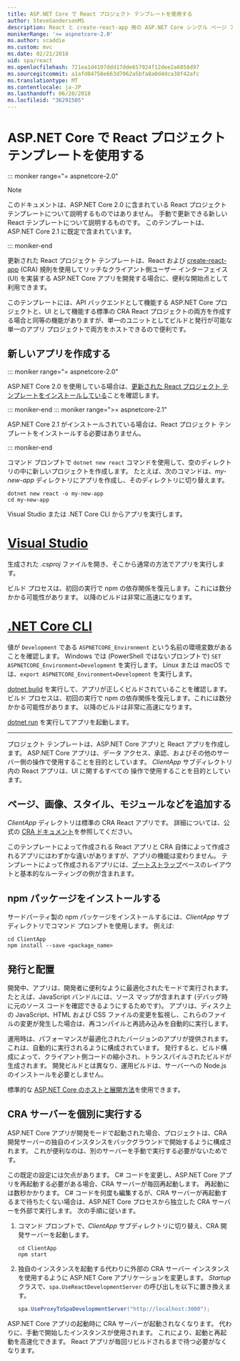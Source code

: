 ```yaml
---
title: ASP.NET Core で React プロジェクト テンプレートを使用する
author: SteveSandersonMS
description: React と create-react-app 用の ASP.NET Core シングル ページ アプリケーション (SPA) プロジェクト テンプレートの使用を開始する方法について説明します。
monikerRange: '>= aspnetcore-2.0'
ms.author: scaddie
ms.custom: mvc
ms.date: 02/21/2018
uid: spa/react
ms.openlocfilehash: 721ea1d4197ddd17dde657924f12dee2a6858d97
ms.sourcegitcommit: a1afd04758e663d7062a5bfa8a0d4dca38f42afc
ms.translationtype: MT
ms.contentlocale: ja-JP
ms.lasthandoff: 06/20/2018
ms.locfileid: "36291505"
---
```

# <a name="use-the-react-project-template-with-aspnet-core"></a>ASP.NET Core で React プロジェクト テンプレートを使用する

::: moniker range="= aspnetcore-2.0"

> [!NOTE]
> このドキュメントは、ASP.NET Core 2.0 に含まれている React プロジェクト テンプレートについて説明するものではありません。 手動で更新できる新しい React テンプレートについて説明するものです。 このテンプレートは、ASP.NET Core 2.1 に既定で含まれています。

::: moniker-end

更新された React プロジェクト テンプレートは、React および [create-react-app](https://github.com/facebookincubator/create-react-app) (CRA) 規則を使用してリッチなクライアント側ユーザー インターフェイス (UI) を実装する ASP.NET Core アプリを開発する場合に、便利な開始点として利用できます。

このテンプレートには、API バックエンドとして機能する ASP.NET Core プロジェクトと、UI として機能する標準の CRA React プロジェクトの両方を作成する場合と同等の機能がありますが、単一のユニットとしてビルドと発行が可能な単一のアプリ プロジェクトで両方をホストできるので便利です。

## <a name="create-a-new-app"></a>新しいアプリを作成する

::: moniker range="= aspnetcore-2.0"

ASP.NET Core 2.0 を使用している場合は、[更新された React プロジェクト テンプレートをインストールしている](xref:spa/index#installation)ことを確認します。

::: moniker-end
::: moniker range=">= aspnetcore-2.1"

ASP.NET Core 2.1 がインストールされている場合は、React プロジェクト テンプレートをインストールする必要はありません。

::: moniker-end

コマンド プロンプトで `dotnet new react` コマンドを使用して、空のディレクトリの中に新しいプロジェクトを作成します。 たとえば、次のコマンドは、*my-new-app* ディレクトリにアプリを作成し、そのディレクトリに切り替えます。

```console
dotnet new react -o my-new-app
cd my-new-app
```

Visual Studio または .NET Core CLI からアプリを実行します。

# <a name="visual-studiotabvisual-studio"></a>[Visual Studio](#tab/visual-studio)

生成された *.csproj* ファイルを開き、そこから通常の方法でアプリを実行します。

ビルド プロセスは、初回の実行で npm の依存関係を復元します。これには数分かかる可能性があります。 以降のビルドは非常に高速になります。

# <a name="net-core-clitabnetcore-cli"></a>[.NET Core CLI](#tab/netcore-cli)

値が `Development` である `ASPNETCORE_Environment` という名前の環境変数があることを確認します。 Windows では (PowerShell ではないプロンプトで) `SET ASPNETCORE_Environment=Development` を実行します。 Linux または macOS では、`export ASPNETCORE_Environment=Development` を実行します。

[dotnet build](/dotnet/core/tools/dotnet-build) を実行して、アプリが正しくビルドされていることを確認します。 ビルド プロセスは、初回の実行で npm の依存関係を復元します。これには数分かかる可能性があります。 以降のビルドは非常に高速になります。

[dotnet run](/dotnet/core/tools/dotnet-run) を実行してアプリを起動します。

---

プロジェクト テンプレートは、ASP.NET Core アプリと React アプリを作成します。 ASP.NET Core アプリは、データ アクセス、承認、およびその他のサーバー側の操作で使用することを目的としています。 *ClientApp* サブディレクトリ内の React アプリは、UI に関するすべての 操作で使用することを目的としています。

## <a name="add-pages-images-styles-modules-etc"></a>ページ、画像、スタイル、モジュールなどを追加する

*ClientApp* ディレクトリは標準の CRA React アプリです。 詳細については、公式の [CRA ドキュメント](https://github.com/facebookincubator/create-react-app/blob/master/packages/react-scripts/template/README.md)を参照してください。

このテンプレートによって作成される React アプリと CRA 自体によって作成されるアプリにはわずかな違いがありますが、アプリの機能は変わりません。 テンプレートによって作成されるアプリには、[ブートストラップ](https://getbootstrap.com/)ベースのレイアウトと基本的なルーティングの例が含まれます。

## <a name="install-npm-packages"></a>npm パッケージをインストールする

サードパーティ製の npm パッケージをインストールするには、*ClientApp* サブディレクトリでコマンド プロンプトを使用します。 例えば:

```console
cd ClientApp
npm install --save <package_name>
```

## <a name="publish-and-deploy"></a>発行と配置

開発中、アプリは、開発者に便利なように最適化されたモードで実行されます。 たとえば、JavaScript バンドルには、ソース マップが含まれます (デバッグ時に元のソース コードを確認できるようにするためです)。 アプリは、ディスク上の JavaScript、HTML および CSS ファイルの変更を監視し、これらのファイルの変更が発生した場合は、再コンパイルと再読み込みを自動的に実行します。

運用時は、パフォーマンスが最適化されたバージョンのアプリが提供されます。 これは、自動的に実行されるように構成されています。 発行すると、ビルド構成によって、クライアント側コードの縮小され、トランスパイルされたビルドが生成されます。 開発ビルドとは異なり、運用ビルドは、サーバーへの Node.js のインストールを必要としません。

標準的な [ASP.NET Core のホストと展開方法](xref:host-and-deploy/index)を使用できます。

## <a name="run-the-cra-server-independently"></a>CRA サーバーを個別に実行する

ASP.NET Core アプリが開発モードで起動された場合、プロジェクトは、CRA 開発サーバーの独自のインスタンスをバックグラウンドで開始するように構成されます。 これが便利なのは、別のサーバーを手動で実行する必要がないためです。

この既定の設定には欠点があります。 C# コードを変更し、ASP.NET Core アプリを再起動する必要がある場合、CRA サーバーが毎回再起動します。 再起動には数秒かかります。 C# コードを何度も編集するが、CRA サーバーが再起動するまで待ちたくない場合は、ASP.NET Core プロセスから独立した CRA サーバーを外部で実行します。 次の手順に従います。

1. コマンド プロンプトで、*ClientApp* サブディレクトリに切り替え、CRA 開発サーバーを起動します。

    ```console
    cd ClientApp
    npm start
    ```

2. 独自のインスタンスを起動する代わりに外部の CRA サーバー インスタンスを使用するように ASP.NET Core アプリケーションを変更します。 *Startup* クラスで、`spa.UseReactDevelopmentServer` の呼び出しを以下に置き換えます。

    ```csharp
    spa.UseProxyToSpaDevelopmentServer("http://localhost:3000");
    ```

ASP.NET Core アプリの起動時に CRA サーバーが起動されなくなります。 代わりに、手動で開始したインスタンスが使用されます。 これにより、起動と再起動を高速化できます。 React アプリが毎回リビルドされるまで待つ必要がなくなります。
